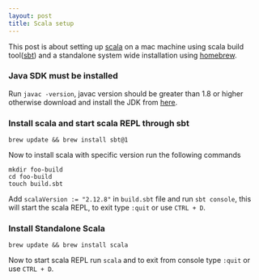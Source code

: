 ```yaml
---
layout: post
title: Scala setup
---
```


This post is about setting up [scala](https://www.scala-lang.org/) on a mac machine using scala build tool([sbt](https://www.scala-sbt.org/)) and a standalone system wide installation using [homebrew](https://brew.sh/).

### Java SDK must be installed

Run ```javac -version```, javac version should be greater than 1.8 or higher otherwise download and install the JDK from [here](https://www.oracle.com/technetwork/java/javase/downloads/jdk8-downloads-2133151.html).

### Install scala and start scala REPL through sbt

```
brew update && brew install sbt@1
```

Now to install scala with specific version run the following commands

```
mkdir foo-build
cd foo-build
touch build.sbt
```

Add ```scalaVersion := "2.12.8"``` in ```build.sbt``` file and run ```sbt console```, this will start the scala REPL, to exit type ```:quit``` or use ```CTRL + D```.

### Install Standalone Scala

```
brew update && brew install scala
```

Now to start scala REPL run ```scala``` and to exit from console type ```:quit``` or use ```CTRL + D```.
